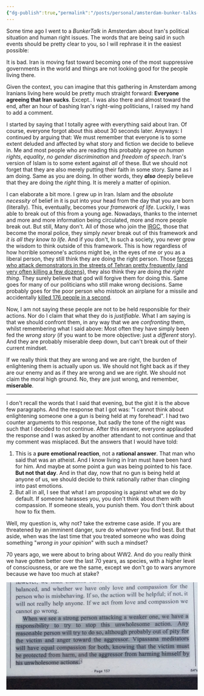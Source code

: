 ```yaml
---
{"dg-publish":true,"permalink":"/posts/personal/amsterdam-bunker-talks-experience-1/","created":"2023-08-28T16:21:10.000+03:30","updated":"2023-08-28T16:21:10.000+03:30"}
---
```



Some time ago I went to a _BunkerTalk_ in Amsterdam about Iran's political situation and human right issues. The words that are being said in such events should be pretty clear to you, so I will
rephrase it in the easiest possible:

It is bad. Iran is moving fast toward becoming one of the most suppressive governments in the world and things are not looking good for the people living there.

Given the context, you can imagine that this gathering in Amsterdam among Iranians living here would be pretty much straight forward: __Everyone agreeing that Iran sucks__. Except.. I was also there and almost toward the end, after an hour of bashing Iran's right-wing politicians, I raised my hand to add a comment.

I started by saying that I totally agree with everything said about Iran. Of course,
everyone forgot about this about 30 seconds later. Anyways: I continued by arguing that: We must remember that everyone is to some extent deluded and affected by what story and fiction we decide to believe in. Me and most people who are reading this probably agree on _human rights_, _equality_, _no gender discrimination_ and _freedom of speech_. Iran's version of Islam is to some extent against _all_ of these. But we should not forget that they are also merely putting their faith in some story. Same as I am doing. Same as you are doing. In other words, they ***also*** deeply believe that they are doing the *right* thing. It is merely a matter of opinion.

I can elaborate a bit more. I grew up in Iran. Islam and the _absolute necessity_ of belief in it is
put into your head from the day that you are born (literally). This, eventually, becomes your
_framework of life_. Luckily, I was able to break out of this from a young age. Nowadays, thanks to the internet and more and more information being circulated, more and more people break out. But still, Many don't. All of those who join the [IRGC](https://en.wikipedia.org/wiki/Islamic_Revolutionary_Guard_Corps), those that become the moral police, they simply _never_ break out of this framework and _it is all they know to life_. And if you
don't, In such a society, you never grow the wisdom to think outside of this framework. This is how regardless of how horrible someone's actions might be, in the eyes of me or you as a liberal person, they still think they are doing the right person. Those [forces who attack demonstrators in the streets of Tehran pretty frequently (and very often killing a few dozens)](https://en.wikipedia.org/wiki/2019%E2%80%9320_Iranian_protests), they also think they are doing _the right thing_. They surely believe that god will forgive them for doing this. Same goes for many of our politicians who still make wrong decisions. Same probably goes for the poor person who mistook an airplane for a missile and accidentally [killed 176 people in a second](https://en.wikipedia.org/wiki/Ukraine_International_Airlines_Flight_752).

Now, I am not saying these people are not to be held responsible for their actions. Nor do I claim that what they do is _justifiable_. What I am saying is that we should confront them, in any way that we are *confronting* them, whilst remembering what I said above: Most often they have simply been fed the _wrong story_ (if you want to be more objective: just a _different_ story). And they are probably miserable deep down, but can't break out of their current mindset.

If we really think that they are wrong and we are right, the burden of enlightening them is
actually upon us. We should not fight back as if they are our enemy and as if they are wrong and we are right. We should not claim the moral high ground. No, they are just wrong, and remember, **miserable**.

---

I don't recall the words that I said that evening, but the gist it is the above few paragraphs. And
the response that I got was: "I cannot think about enlightening someone one a gun is being held at my forehead". I had two counter arguments to this response, but sadly the tone of the night was such that I decided to not continue. After this answer, everyone applauded the response and I was asked by another attendant to not continue and that my comment was misplaced. But the answers that I would have told:

1. This is a **pure emotional reaction**, not a **rational answer**. That man who said that was an
   atheist. And I know living in Iran must have been hard for him. And maybe at some point a gun was being pointed to his face. **But not that day**. And in that day, now that no gun is being held at anyone of us, we should decide to think rationally rather than clinging into past emotions.
2. But all in all, I see that what I am proposing is against what we do by default. If someone harasses you, you don't think about them with compassion. If someone steals, you punish them. You don't think about how to fix them.

Well, my question is, why not? take the extreme case aside. If you are threatened by an imminent
danger, sure do whatever you find best. But that aside, when was the last time that you treated
someone who was doing something "*wrong in your opinion*" with such a mindset?

70 years ago, we were about to bring about WW2. And do you really think we have gotten better over the last 70 years, as species, with a higher level of consciousness, or are we the same, except we don't go to wars anymore because we have too much at stake?

![vipassana.jpeg](/img/user/resources/vipassana.jpeg)